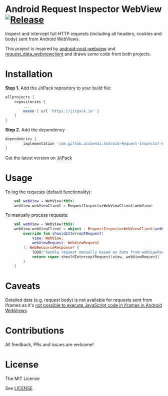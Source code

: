 # Android Request Inspector WebView [![Release](https://jitpack.io/v/acsbendi/Android-Request-Inspector-WebView.svg)](https://jitpack.io/#acsbendi/Android-Request-Inspector-WebView)

Inspect and intercept full HTTP requests (including all headers, cookies and body) sent from Android WebViews.

This project is inspired by [android-post-webview](https://github.com/KeejOow/android-post-webview) and [request_data_webviewclient](https://github.com/KonstantinSchubert/request_data_webviewclient) and draws some code from both projects.

Installation
===

**Step 1.** Add the JitPack repository to your build file:

```gradle
allprojects {
	repositories {
		...
		maven { url 'https://jitpack.io' }
	}
}
```

**Step 2.** Add the dependency

```gradle
dependencies {
        implementation 'com.github.acsbendi:Android-Request-Inspector-WebView:1.0.4'
}
```

Get the latest version on [JitPack](https://jitpack.io/#acsbendi/Android-Request-Inspector-WebView)

Usage
===

To log the requests (default functionality):

```kotlin
    val webView = WebView(this)
    webView.webViewClient = RequestInspectorWebViewClient(webView)
```

To manually process requests:

```kotlin
    val webView = WebView(this)
    webView.webViewClient = object : RequestInspectorWebViewClient(webView) {
        override fun shouldInterceptRequest(
            view: WebView,
            webViewRequest: WebViewRequest
        ): WebResourceResponse? {
            TODO("handle request manually based on data from webViewRequest and return custom response")
            return super.shouldInterceptRequest(view, webViewRequest)
        }
    }
```

Caveats
===

Detailed data (e.g. request body) is not available for requests sent from iframes as it's [not possible to execute JavaScript code in iframes in Android WebViews](https://stackoverflow.com/questions/47820169/android-webview-run-javascript-in-all-frames-including-iframes).

Contributions
===

All feedback, PRs and issues are welcome!

License
===
The MIT License

See [LICENSE](LICENSE)
